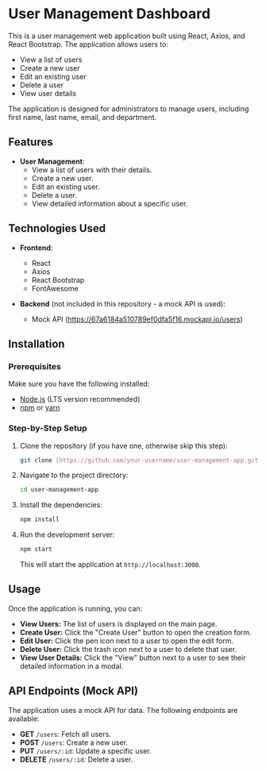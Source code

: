 # User Management Dashboard

This is a user management web application built using React, Axios, and React Bootstrap. The application allows users to:

- View a list of users
- Create a new user
- Edit an existing user
- Delete a user
- View user details

The application is designed for administrators to manage users, including first name, last name, email, and department.

## Features

- **User Management**:
  - View a list of users with their details.
  - Create a new user.
  - Edit an existing user.
  - Delete a user.
  - View detailed information about a specific user.

## Technologies Used

- **Frontend**:

  - React
  - Axios
  - React Bootstrap
  - FontAwesome

- **Backend** (not included in this repository - a mock API is used):
  - Mock API (https://67a6184a510789ef0dfa5f16.mockapi.io/users)

## Installation

### Prerequisites

Make sure you have the following installed:

- [Node.js](https://nodejs.org/) (LTS version recommended)
- [npm](https://www.npmjs.com/) or [yarn](https://yarnpkg.com/)

### Step-by-Step Setup

1. Clone the repository (if you have one, otherwise skip this step):

   ```bash
   git clone [https://github.com/your-username/user-management-app.git](https://www.google.com/search?q=https://github.com/your-username/user-management-app.git)  # Replace with your repo URL
   ```

2. Navigate to the project directory:

   ```bash
   cd user-management-app
   ```

3. Install the dependencies:

   ```bash
   npm install
   ```

4. Run the development server:

   ```bash
   npm start
   ```

   This will start the application at `http://localhost:3000`.

## Usage

Once the application is running, you can:

- **View Users:** The list of users is displayed on the main page.
- **Create User:** Click the "Create User" button to open the creation form.
- **Edit User:** Click the pen icon next to a user to open the edit form.
- **Delete User:** Click the trash icon next to a user to delete that user.
- **View User Details:** Click the "View" button next to a user to see their detailed information in a modal.

## API Endpoints (Mock API)

The application uses a mock API for data. The following endpoints are available:

- **GET** `/users`: Fetch all users.
- **POST** `/users`: Create a new user.
- **PUT** `/users/:id`: Update a specific user.
- **DELETE** `/users/:id`: Delete a user.
